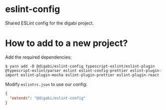 # eslint-config

Shared ESLint config for the digabi project.

# How to add to a new project?

Add the required dependencies:

    $ yarn add -D @digabi/eslint-config typescript-eslint/eslint-plugin @typescript-eslint/parser eslint eslint-config-prettier eslint-plugin-import eslint-plugin-mocha eslint-plugin-prettier eslint-plugin-react
    
Modify `eslintrc.json` to use our config:

```json
{
  "extends": "@digabi/eslint-config"
}
```
